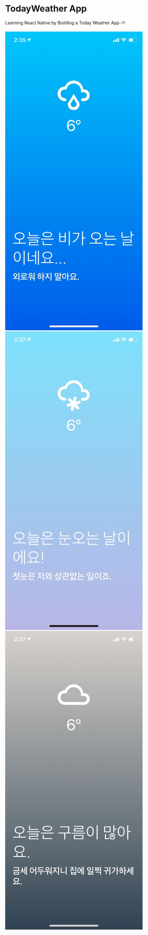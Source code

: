 # TodayWeather App
Learning React Native by Building a Today Weather App ⛅️

![Alt text](img/1.jpeg)
![Alt text](img/2.jpeg)
![Alt text](img/3.jpeg)
